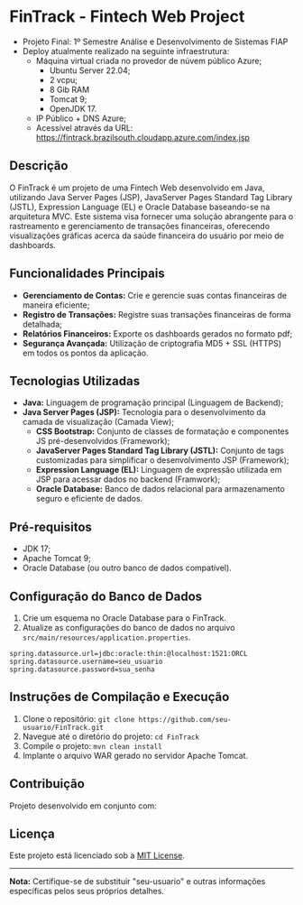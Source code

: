 # FinTrack - Fintech Web Project
- Projeto Final: 1º Semestre Análise e Desenvolvimento de Sistemas FIAP
- Deploy atualmente realizado na seguinte infraestrutura:
  - Máquina virtual criada no provedor de núvem público Azure;
    - Ubuntu Server 22.04;
    - 2 vcpu;
    - 8 Gib RAM
    - Tomcat 9;
    - OpenJDK 17.
  - IP Público + DNS Azure;
  - Acessível através da URL: https://fintrack.brazilsouth.cloudapp.azure.com/index.jsp

## Descrição

O FinTrack é um projeto de uma Fintech Web desenvolvido em Java, utilizando Java Server Pages (JSP), JavaServer Pages Standard Tag Library (JSTL), Expression Language (EL) e Oracle Database baseando-se na arquitetura MVC. 
Este sistema visa fornecer uma solução abrangente para o rastreamento e gerenciamento de transações financeiras, oferecendo visualizações gráficas acerca da saúde financeira do usuário por meio de dashboards. 

## Funcionalidades Principais

- **Gerenciamento de Contas:** Crie e gerencie suas contas financeiras de maneira eficiente;
- **Registro de Transações:** Registre suas transações financeiras de forma detalhada;
- **Relatórios Financeiros:** Exporte os dashboards gerados no formato pdf;
- **Segurança Avançada:** Utilização de criptografia MD5 + SSL (HTTPS) em todos os pontos da aplicação. 

## Tecnologias Utilizadas

- **Java:** Linguagem de programação principal (Linguagem de Backend);
- **Java Server Pages (JSP):** Tecnologia para o desenvolvimento da camada de visualização (Camada View);
  - **CSS Bootstrap:** Conjunto de classes de formatação e componentes JS pré-desenvolvidos (Framework);
  - **JavaServer Pages Standard Tag Library (JSTL):** Conjunto de tags customizadas para simplificar o desenvolvimento JSP (Framework);
  - **Expression Language (EL):** Linguagem de expressão utilizada em JSP para acessar dados no backend (Framwork);
  - **Oracle Database:** Banco de dados relacional para armazenamento seguro e eficiente de dados.

## Pré-requisitos

- JDK 17;
- Apache Tomcat 9;
- Oracle Database (ou outro banco de dados compatível).

## Configuração do Banco de Dados

1. Crie um esquema no Oracle Database para o FinTrack.
2. Atualize as configurações do banco de dados no arquivo `src/main/resources/application.properties`.

```properties
spring.datasource.url=jdbc:oracle:thin:@localhost:1521:ORCL
spring.datasource.username=seu_usuario
spring.datasource.password=sua_senha
```

## Instruções de Compilação e Execução

1. Clone o repositório: `git clone https://github.com/seu-usuario/FinTrack.git`
2. Navegue até o diretório do projeto: `cd FinTrack`
3. Compile o projeto: `mvn clean install`
4. Implante o arquivo WAR gerado no servidor Apache Tomcat.

## Contribuição

Projeto desenvolvido em conjunto com:

## Licença

Este projeto está licenciado sob a [MIT License](LICENSE).

---

**Nota:** Certifique-se de substituir "seu-usuario" e outras informações específicas pelos seus próprios detalhes.
